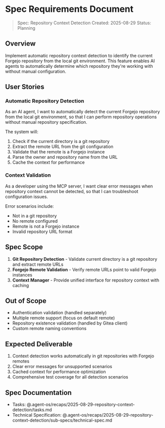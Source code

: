 # Spec Requirements Document

> Spec: Repository Context Detection
> Created: 2025-08-29
> Status: Planning

## Overview

Implement automatic repository context detection to identify the current Forgejo repository from the local git environment. This feature enables AI agents to automatically determine which repository they're working with without manual configuration.

## User Stories

### Automatic Repository Detection

As an AI agent, I want to automatically detect the current Forgejo repository from the local git environment, so that I can perform repository operations without manual repository specification.

The system will:
1. Check if the current directory is a git repository
2. Extract the remote URL from the git configuration
3. Validate that the remote is a Forgejo instance
4. Parse the owner and repository name from the URL
5. Cache the context for performance

### Context Validation

As a developer using the MCP server, I want clear error messages when repository context cannot be detected, so that I can troubleshoot configuration issues.

Error scenarios include:
- Not in a git repository
- No remote configured
- Remote is not a Forgejo instance
- Invalid repository URL format

## Spec Scope

1. **Git Repository Detection** - Validate current directory is a git repository and extract remote URLs
2. **Forgejo Remote Validation** - Verify remote URLs point to valid Forgejo instances
3. **Context Manager** - Provide unified interface for repository context with caching

## Out of Scope

- Authentication validation (handled separately)
- Multiple remote support (focus on default remote)
- Repository existence validation (handled by Gitea client)
- Custom remote naming conventions

## Expected Deliverable

1. Context detection works automatically in git repositories with Forgejo remotes
2. Clear error messages for unsupported scenarios
3. Cached context for performance optimization
4. Comprehensive test coverage for all detection scenarios

## Spec Documentation

- Tasks: @.agent-os/recaps/2025-08-29-repository-context-detection/tasks.md
- Technical Specification: @.agent-os/recaps/2025-08-29-repository-context-detection/sub-specs/technical-spec.md